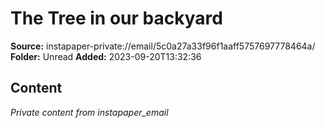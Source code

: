 # The Tree in our backyard

**Source:** instapaper-private://email/5c0a27a33f96f1aaff5757697778464a/
**Folder:** Unread
**Added:** 2023-09-20T13:32:36




## Content
*Private content from instapaper_email*
